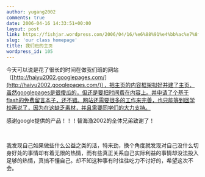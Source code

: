 ```yaml
---
author: yugang2002
comments: true
date: 2006-04-16 14:33:51+00:00
layout: post
link: https://fishjar.wordpress.com/2006/04/16/%e6%88%91%e4%bb%ac%e7%8f%ad%e7%9a%84%e4%b8%bb%e9%a1%b5/
slug: 'our class homepage'
title: 我们班的主页
wordpress_id: 105
---
```


今天可以说是花了很长的时间在做我们班的网站（[http://haiyu2002.googlepages.com/](http://haiyu2002.googlepages.com/)），把主页的内容框架拟好并建了主页，虽然googlepages是很傻瓜的，但还是要把时间费在内容上。并申请了个基于flash的免费留言本子，还不错。网站还需要很多的工作来完善，也只能等到回学校再说了，因为在这缺乏素材，并且需要同学们的大力支持。





感谢google提供的产品！！！替海渔2002的全体兄弟致谢了！




 




我发现自己如果做些什么公益之类的活，特来劲，换个角度就发现对自己没什么切身好处的事情却有着无限的热情，而有些真正关系自己实际利益的事情却没法投入足够的热情，真搞不懂自己。却不知这种事有时往往吃力不讨好的，希望这次不会。
